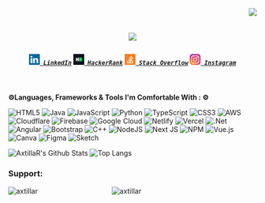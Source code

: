 <img align="right" src="https://visitor-badge.laobi.icu/badge?page_id=zumrudu-anka.zumrudu-anka">

<h1 align="center">
  <a href="https://git.io/typing-svg">
    <img src="https://readme-typing-svg.herokuapp.com/?lines=Hi,+I'm+AxtillaR+!✌️;A+Techie+With+Ideas.&center=true&size=30">
  </a>
</h1>

<h5 align="center">
  <code><a href="https://www.linkedin.com/in/axtillar/" title="LinkedIn Profile"><img width="22" src="images/linkedin.svg"> LinkedIn</a></code>
  <code><a href="https://www.hackerrank.com/axtillar" title="HackerRank Profile"><img width="22" src="images/hackerrank.png"> HackerRank</a></code>
  <code><a href="https://stackoverflow.com/" title="Stack Overflow Profile"><img width="22" src="images/stackoverflow.svg"> Stack Overflow</a></code>
  <code><a href="https://www.instagram.com/axtillar/" title="Instagram Profile"><img width="22" src="images/instagram.svg"> Instagram</a></code>
</h5>
<br>


**⚙️Languages, Frameworks & Tools I'm Comfortable With : ⚙️** 

![HTML5](https://img.shields.io/badge/html5-%23E34F26.svg?style=flat&logo=html5&logoColor=white) 
![Java](https://img.shields.io/badge/java-%23ED8B00.svg?style=flat&logo=openjdk&logoColor=white) 
![JavaScript](https://img.shields.io/badge/javascript-%23323330.svg?style=flat&logo=javascript&logoColor=%23F7DF1E) ![Python](https://img.shields.io/badge/python-3670A0?style=flat&logo=python&logoColor=ffdd54) 
![TypeScript](https://img.shields.io/badge/typescript-%23007ACC.svg?style=flat&logo=typescript&logoColor=white) 
![CSS3](https://img.shields.io/badge/css3-%231572B6.svg?style=flat&logo=css3&logoColor=white) 
![AWS](https://img.shields.io/badge/AWS-%23FF9900.svg?style=flat&logo=amazon-aws&logoColor=white) 
![Cloudflare](https://img.shields.io/badge/Cloudflare-F38020?style=flat&logo=Cloudflare&logoColor=white) 
![Firebase](https://img.shields.io/badge/firebase-%23039BE5.svg?style=flat&logo=firebase) 
![Google Cloud](https://img.shields.io/badge/GoogleCloud-%234285F4.svg?style=flat&logo=google-cloud&logoColor=white) 
![Netlify](https://img.shields.io/badge/netlify-%23000000.svg?style=flat&logo=netlify&logoColor=#00C7B7) 
![Vercel](https://img.shields.io/badge/vercel-%23000000.svg?style=flat&logo=vercel&logoColor=white) 
![.Net](https://img.shields.io/badge/.NET-5C2D91?style=flat&logo=.net&logoColor=white) 
![Angular](https://img.shields.io/badge/angular-%23DD0031.svg?style=flat&logo=angular&logoColor=white) 
![Bootstrap](https://img.shields.io/badge/bootstrap-%238511FA.svg?style=flat&logo=bootstrap&logoColor=white) 
![C++](https://img.shields.io/badge/c++-%2300599C.svg?style=flat&logo=c%2B%2B&logoColor=white) 
![NodeJS](https://img.shields.io/badge/node.js-6DA55F?style=flat&logo=node.js&logoColor=white) 
![Next JS](https://img.shields.io/badge/Next-black?style=flat&logo=next.js&logoColor=white) 
![NPM](https://img.shields.io/badge/NPM-%23CB3837.svg?style=flat&logo=npm&logoColor=white) 
![Vue.js](https://img.shields.io/badge/vue.js-%2335495e.svg?style=flat&logo=vuedotjs&logoColor=%234FC08D) ![Canva](https://img.shields.io/badge/Canva-%2300C4CC.svg?style=flat&logo=Canva&logoColor=white) 
![Figma](https://img.shields.io/badge/figma-%23F24E1E.svg?style=flat&logo=figma&logoColor=white) 
![Sketch](https://img.shields.io/badge/Sketch-FFB387?style=flat&logo=sketch&logoColor=black) 


![AxtillaR's Github Stats](https://github-readme-stats.vercel.app/api?username=axtillar&count_private=true&show_icons=true&include_all_commits=true) ![Top Langs](https://github-readme-stats.vercel.app/api/top-langs/?username=axtillar&hide=TeX&layout=compact)





<h3 align="left">Support:</h3>
<p><a href="https://www.buymeacoffee.com/axtillar"> <img align="left" src="https://cdn.buymeacoffee.com/buttons/v2/default-yellow.png" height="50" width="210" alt="axtillar" /></a><a href="https://ko-fi.com/axtillar"> <img align="left" src="https://cdn.ko-fi.com/cdn/kofi3.png?v=3" height="50" width="210" alt="axtillar" /></a></p><br><br>
